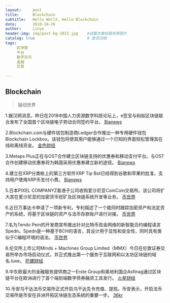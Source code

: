 ```yaml
---
layout:     post
title:      Blockchain
subtitle:   Hello World, Hello Blockchain
date:       2018-10-26 
author:     Linye 
header-img: img/post-bg-2015.jpg 	#这篇文章标题背景图片
catalog: true 						# 是否归档
tags:	
     区块链
     平台
     数字货币
     金融
     交易
    
---
```


## Blockchain
>链动世界

1.据汉网消息，昨日在2018中国人力资源数字科技论坛上，e签宝与蚂蚁区块链联合发布了全国首个区块链电子劳动合同签约平台。 [Bianews](https://www.bianews.com/news/flash?id=23253)

2.Blockchain.com与硬件钱包制造商Ledger合作推出一种专用硬件钱包Blockchain Lockbox。该钱包将使其用户能够通过一个已知的界面轻松管理其在线和离线资金。 [金色财经](https://www.jinse.com/lives/60434.htm)

3.Metaps Plus正在与OST合作建立区块链支持的优惠券和移动支付平台。与OST合作创建移动优惠券将为韩国采用优惠券建立新的途径。 [Bianews](https://www.bianews.com/news/flash?id=23206)

4.建立在XRP分类帐上的第三方软件XRP Tip Bot已经得到谷歌和苹果的批准，支持用户使用XRP币支付小费。 [Bianews](https://www.bianews.com/news/flash?id=23239)

5.日本PIXEL COMPANYZ香港子公司收购爱沙尼亚CoinCoin交易所。该公司将扩大其在爱沙尼亚的加密货币挖矿及区块链系统开发等业务。 [币世界](http://www.bishijie.com/kuaixun_139092)

6.近日万事达卡申请了一项新专利，专利描述了一个能同时跟踪加密资产和法定资产的系统，将基于区块链的资产与法币存款账户进行对接。 [币世界](http://www.bishijie.com/kuaixun_138810)

7.名为Tendo Pein的开发商宣布推出针对比特币现金网络的新智能合约编程语言Spedn。Spedn是一种基于BCH的语言，其设计用于显性和安全性，同时具有类似于C编程环境的语法。 [币世界](http://www.bishijie.com/kuaixun_138718)

8.伦交所上市公司Minds + Machines Group Limited（MMX）今日在伦敦证券交易所举办市场启动仪式，并正式推出第一个服务于互联网和以太坊区块链的域名.luxe。 [陀螺财经](https://www.tuoluocaijing.cn/kuaixun/detail-30125.html)

9.中东欧最大的金融服务提供商之一Erste Group和奥地利国企Asfinag通过区块链平台在欧洲进行了首个端到端数字债券融资工具发行。 [火星财经](http://www.huoxing24.com/liveNewsDetail/20181026095514241441.html)

10.币安乌干达法币交易所正式开启乌干达先令充值、提现。币安表示，开启法币交易所是币安在非洲开拓区块链生态系统的重要一步。 [36kr](https://36kr.com/p/5159081.html)
